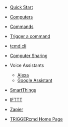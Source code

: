 <!-- docs/_sidebar.md -->

* [Quick Start](./QuickStart.md)

* [Computers](./Computers.md)
* [Commands](./Commands.md)
* [Trigger a command](./TriggerCommands.md)
* [tcmd cli](./tcmdCLI.md)
* [Computer Sharing](./ComputerSharing.md)
* Voice Assistants
  * [Alexa](./Alexa.md)
  * [Google Assistant](./GoogleAssistant.md)
* [SmartThings](./SmartThings.md)
* [IFTTT](./IFTTT.md)
* [Zapier](./Zapier.md)
* [TRIGGERcmd Home Page](https://www.triggercmd.com)